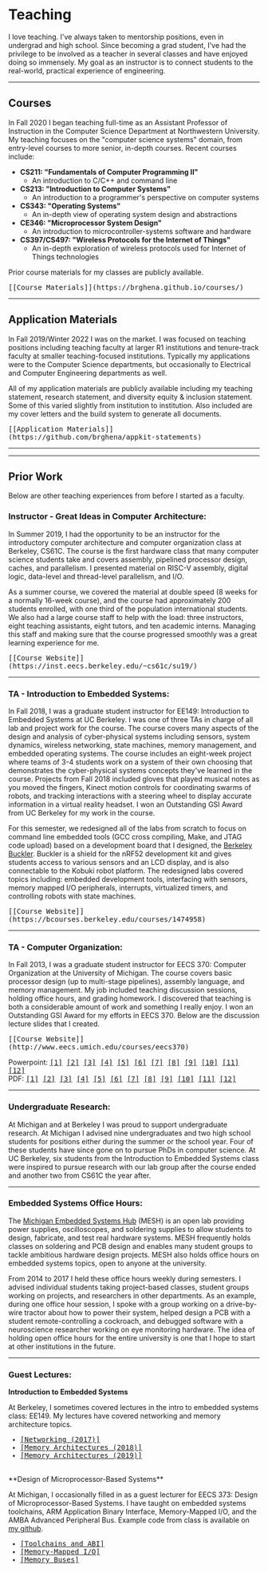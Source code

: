 Teaching
========

I love teaching. I've always taken to mentorship positions, even in undergrad
and high school. Since becoming a grad student, I've had the privilege to be
involved as a teacher in several classes and have enjoyed doing so immensely.
My goal as an instructor is to connect students to the real-world, practical
experience of engineering.

---

Courses
-------

In Fall 2020 I began teaching full-time as an Assistant Professor of
Instruction in the Computer Science Department at Northwestern University. My
teaching focuses on the "computer science systems" domain, from entry-level
courses to more senior, in-depth courses. Recent courses include:

 * **CS211: "Fundamentals of Computer Programming II"**
   * An introduction to C/C++ and command line
 * **CS213: "Introduction to Computer Systems"**
   * An introduction to a programmer's perspective on computer systems
 * **CS343: "Operating Systems"**
   * An in-depth view of operating system design and abstractions
 * **CE346: "Microprocessor System Design"**
   * An introduction to microcontroller-systems software and hardware
 * **CS397/CS497: "Wireless Protocols for the Internet of Things"**
   * An in-depth exploration of wireless protocols used for Internet of Things technologies

Prior course materials for my classes are publicly available.

<tt>
[[Course Materials]](https://brghena.github.io/courses/)
</tt>


---

Application Materials
---------------------

In Fall 2019/Winter 2022 I was on the market. I was focused on teaching positions
including teaching faculty at larger R1 institutions and tenure-track faculty at smaller
teaching-focused institutions. Typically my applications were to the Computer Science
departments, but occasionally to Electrical and Computer Engineering departments as well.

All of my application materials are publicly available including my teaching statement,
research statement, and diversity equity & inclusion statement. Some of this varied slightly
from institution to institution. Also included are my cover letters and the build system to
generate all documents.

<tt>
[[Application Materials]](https://github.com/brghena/appkit-statements)
</tt>

---

---

Prior Work
----------

Below are other teaching experiences from before I started as a faculty.


### Instructor - Great Ideas in Computer Architecture:

In Summer 2019, I had the opportunity to be an instructor for the introductory
computer architecture and computer organization class at Berkeley, CS61C. The
course is the first hardware class that many computer science students take and
covers assembly, pipelined processor design, caches, and parallelism. I
presented material on RISC-V assembly, digital logic, data-level and
thread-level parallelism, and I/O.

As a summer course, we covered the material at double speed (8 weeks for a
normally 16-week course), and the course had approximately 200 students
enrolled, with one third of the population international students. We also had
a large course staff to help with the load: three instructors, eight teaching
assistants, eight tutors, and ten academic interns. Managing this staff and
making sure that the course progressed smoothly was a great learning experience
for me.

<tt>
[[Course Website]](https://inst.eecs.berkeley.edu/~cs61c/su19/)
</tt>

---

### TA - Introduction to Embedded Systems:

In Fall 2018, I was a graduate student instructor for EE149: Introduction to
Embedded Systems at UC Berkeley. I was one of three TAs in charge of all lab
and project work for the course. The course covers many aspects of the design
and analysis of cyber-physical systems including sensors, system dynamics,
wireless networking, state machines, memory management, and embedded operating
systems. The course includes an eight-week project where teams of 3-4 students
work on a system of their own choosing that demonstrates the cyber-physical
systems concepts they've learned in the course. Projects from Fall 2018
included gloves that played musical notes as you moved the fingers, Kinect
motion controls for coordinating swarms of robots, and tracking interactions
with a steering wheel to display accurate information in a virtual reality
headset. I won an Outstanding GSI Award from UC Berkeley for my work in the
course.

For this semester, we redesigned all of the labs from scratch to focus on
command line embedded tools (GCC cross compiling, Make, and JTAG code upload)
based on a development board that I designed, the [Berkeley
Buckler](https://github.com/lab11/buckler). Buckler is a shield for the nRF52
development kit and gives students access to various sensors and an LCD
display, and is also connectable to the Kobuki robot platform. The redesigned
labs covered topics including: embedded development tools, interfacing with
sensors, memory mapped I/O peripherals, interrupts, virtualized timers, and
controlling robots with state machines.

<tt>
[[Course Website]](https://bcourses.berkeley.edu/courses/1474958)
</tt>

---

### TA - Computer Organization:

In Fall 2013, I was a graduate student instructor for EECS 370: Computer
Organization at the University of Michigan. The course covers basic processor
design (up to multi-stage pipelines), assembly language, and memory management.
My job included teaching discussion sessions, holding office hours, and grading
homework. I discovered that teaching is both a considerable amount of work and
something I really enjoy. I won an Outstanding GSI Award for my efforts in EECS
370. Below are the discussion lecture slides that I created.

<tt>
[[Course Website]](http://www.eecs.umich.edu/courses/eecs370)
</tt>

<p>
Powerpoint: 
<tt>
<a href="teaching/eecs370/discussion_1.pptx">[1]</a>
<a href="teaching/eecs370/discussion_2.pptx">[2]</a>
<a href="teaching/eecs370/discussion_3.pptx">[3]</a>
<a href="teaching/eecs370/discussion_4.pptx">[4]</a>
<a href="teaching/eecs370/discussion_5.pptx">[5]</a>
<a href="teaching/eecs370/discussion_6.pptx">[6]</a>
<a href="teaching/eecs370/discussion_7.pptx">[7]</a>
<a href="teaching/eecs370/discussion_8.pptx">[8]</a>
<a href="teaching/eecs370/discussion_9.pptx">[9]</a>
<a href="teaching/eecs370/discussion_10.pptx">[10]</a>
<a href="teaching/eecs370/discussion_11.pptx">[11]</a>
<a href="teaching/eecs370/discussion_12.pptx">[12]</a>
</tt>
<br>
PDF: 
<tt>
<a href="teaching/eecs370/discussion_1.pdf">[1]</a>
<a href="teaching/eecs370/discussion_2.pdf">[2]</a>
<a href="teaching/eecs370/discussion_3.pdf">[3]</a>
<a href="teaching/eecs370/discussion_4.pdf">[4]</a>
<a href="teaching/eecs370/discussion_5.pdf">[5]</a>
<a href="teaching/eecs370/discussion_6.pdf">[6]</a>
<a href="teaching/eecs370/discussion_7.pdf">[7]</a>
<a href="teaching/eecs370/discussion_8.pdf">[8]</a>
<a href="teaching/eecs370/discussion_9.pdf">[9]</a>
<a href="teaching/eecs370/discussion_10.pdf">[10]</a>
<a href="teaching/eecs370/discussion_11.pdf">[11]</a>
<a href="teaching/eecs370/discussion_12.pdf">[12]</a>
</tt>
</p>

---

### Undergraduate Research:

At Michigan and at Berkeley I was proud to support undergraduate research. At
Michigan I advised nine undergraduates and two high school students for
positions either during the summer or the school year. Four of these students
have since gone on to pursue PhDs in computer science. At UC Berkeley, six
students from the Introduction to Embedded Systems class were inspired to
pursue research with our lab group after the course ended and another two
from CS61C the year after.

---

### Embedded Systems Office Hours:

The [Michigan Embedded Systems Hub](https://www.eecs.umich.edu/hub/) (MESH) is
an open lab providing power supplies, oscilloscopes, and soldering supplies to
allow students to design, fabricate, and test real hardware systems. MESH
frequently holds classes on soldering and PCB design and enables many student
groups to tackle ambitious hardware design projects. MESH also holds office
hours on embedded systems topics, open to anyone at the university.

From 2014 to 2017 I held these office hours weekly during semesters. I advised
individual students taking project-based classes, student groups working on
projects, and researchers in other departments. As an example, during one
office hour session, I spoke with a group working on a drive-by-wire tractor
about how to power their system, helped design a PCB with a student
remote-controlling a cockroach, and debugged software with a neuroscience
researcher working on eye monitoring hardware. The idea of holding open office
hours for the entire university is one that I hope to start at other
institutions in the future.

---

### Guest Lectures:

**Introduction to Embedded Systems**

At Berkeley, I sometimes covered lectures in the intro to embedded systems
class: EE149. My lectures have covered networking and memory architecture
topics.

<tt>
<ul>
    <li><a href="teaching/ee149/0x_Networking_2017.pdf">[Networking (2017)]</a></li>
    <li><a href="teaching/ee149/09_MemoryArchitectures_2018.pdf">[Memory Architectures (2018)]</a></li>
    <li><a href="teaching/ee149/09_MemoryArchitectures_2019.pdf">[Memory Architectures (2019)]</a></li>
</ul>
</tt>

<br>
**Design of Microprocessor-Based Systems**

At Michigan, I occasionally filled in as a guest lecturer for EECS 373: Design
of Microprocessor-Based Systems. I have taught on embedded systems toolchains,
ARM Application Binary Interface, Memory-Mapped I/O, and the AMBA Advanced
Peripheral Bus. Example code from class is available on [my
github](https://github.com/brghena/eecs373_toolchain_examples).

<tt>
<ul>
    <li><a href="teaching/eecs373/lec3_f14.pdf">[Toolchains and ABI]</a></li>
    <li><a href="teaching/eecs373/lec4_f14.pdf">[Memory-Mapped I/O]</a></li>
    <li><a href="teaching/eecs373/lec5.pdf">[Memory Buses]</a></li>
</ul>
</tt>

